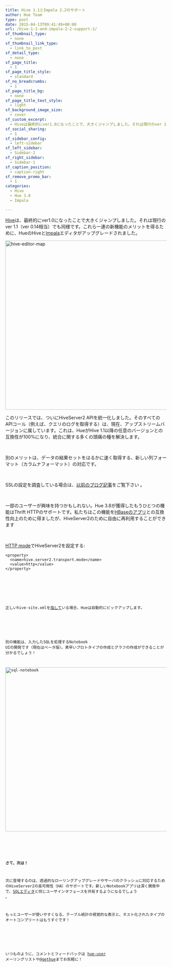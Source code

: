 ```yaml
---
title: Hive 1.1とImpala 2.2のサポート
author: Hue Team
type: post
date: 2015-04-13T09:41:49+00:00
url: /hive-1-1-and-impala-2-2-support-2/
sf_thumbnail_type:
  - none
sf_thumbnail_link_type:
  - link_to_post
sf_detail_type:
  - none
sf_page_title:
  - 1
sf_page_title_style:
  - standard
sf_no_breadcrumbs:
  - 1
sf_page_title_bg:
  - none
sf_page_title_text_style:
  - light
sf_background_image_size:
  - cover
sf_custom_excerpt:
  - Hiveは最終的にver1.0になったことで、大きくジャンプしました。それは現行のver 1.1（ver 0.14相当）でさえもです。これら一連の新機能のメリットを得るために、HueのHiveとImpalaエディタはアップグレードされました。
sf_social_sharing:
  - 1
sf_sidebar_config:
  - left-sidebar
sf_left_sidebar:
  - Sidebar-2
sf_right_sidebar:
  - Sidebar-1
sf_caption_position:
  - caption-right
sf_remove_promo_bar:
  - 1
categories:
  - Hive
  - Hue 3.8
  - Impala

---
```

[Hive][1]は、最終的にver1.0になったことで大きくジャンプしました。それは現行のver 1.1（ver 0.14相当）でも同様です。これら一連の新機能のメリットを得るために、HueのHiveと[Impala][2]エディタがアップグレードされました。

[<img class="aligncenter size-large wp-image-2450" src="https://cdn.gethue.com/uploads/2015/03/hive-editor-map-1024x529.png" alt="hive-editor-map" width="1024" height="529" data-wp-pid="2450" />][3]

このリリースでは、ついにHiveServer2 APIを統一化しました。そのすべてのAPIコール（例えば、クエリのログを取得する）は、現在、アップストリームバージョンに属しています。これは、HueがHive 1.1以降の任意のバージョンとの互換性が100%になり、統合に関する多くの頭痛の種を解決します。

&nbsp;

別のメリットは、データの結果セットをはるかに速く取得する、新しい列フォーマット（カラムナフォーマット）の対応です。

&nbsp;

SSLの設定を調査している場合は、[以前のブログ記事][4]をご覧下さい 。

&nbsp;

一部のユーザーが興味を持つかもしれない。Hue 3.8が獲得したもうひとつの機能はThrift HTTPのサポートです。私たちはこの機能を[HBaseのアプリ][5]との互換性向上のために得ましたが、HiveServer2のために自由に再利用することができます

&nbsp;

[HTTP mode][6]でHiveServer2を設定する:

<pre><code class="xml">&lt;property&gt;
  &lt;name&gt;hive.server2.transport.mode&lt;/name&gt;
  &lt;value&gt;http&lt;/value&gt;
&lt;/property&gt;
</pre>

&nbsp;

正しいhive-site.xmlを[指して][7]いる場合、Hueは自動的にピックアップします。

&nbsp;

別の機能は、入力したSQLを処理するNotebook UIの開発です（現在はベータ版）。素早いプロトタイプの作成とグラフの作成ができることが分かるでしょう！

[<img class="aligncenter size-large wp-image-2451" src="https://cdn.gethue.com/uploads/2015/03/sql-notebook-1024x513.png" alt="sql-notebook" width="1024" height="513" data-wp-pid="2451" />][8]

&nbsp;

****さて、次は！****

次に登場するのは、透過的なローリングアップグレードやサーバのクラッシュに対応するためのHiveServer2の高可用性（HA）のサポートです。新しいNotebookアプリは深く開発中で、[SQLエディタ][9]と同じユーザインタフェースを共有するようになるでしょう 。

もっとユーザーが使いやすくなる、テーブル統計の視覚的な表示と、ネスト化されたタイプのオートコンプリートはもうすぐです！

&nbsp;

いつものように、コメントとフィードバックは [hue-user][10] メーリングリストや[@gethue][11]までお気軽に！

 [1]: https://hive.apache.org/
 [2]: http://impala.io/
 [3]: https://cdn.gethue.com/uploads/2015/03/hive-editor-map.png
 [4]: https://gethue.com/how-to-use-hue-with-hive-and-impala-configured-with-ldap-authentication-and-ssl/
 [5]: https://gethue.com/hbase-browsing-with-doas-impersonation-and-kerberos/
 [6]: https://cwiki.apache.org/confluence/display/Hive/Setting+Up+HiveServer2#SettingUpHiveServer2-RunninginHTTPmode
 [7]: https://gethue.com/how-to-configure-hue-in-your-hadoop-cluster/
 [8]: https://cdn.gethue.com/uploads/2015/03/sql-notebook.png
 [9]: https://issues.cloudera.org/browse/HUE-2179
 [10]: http://groups.google.com/a/cloudera.org/group/hue-user
 [11]: https://www.google.com/url?q=https%3A%2F%2Ftwitter.com%2Fgethue&sa=D&sntz=1&usg=AFQjCNFSK0PmjkpMhs1SAQLUx4hheDzfmA